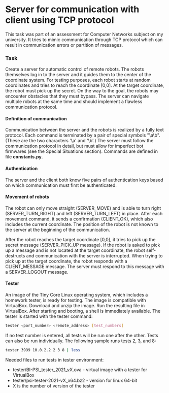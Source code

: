 # Server for communication with client using TCP protocol

This task was part of an assessment for Computer Networks subject on my university. It tries to mimic communication through TCP protocol which can result in communication errors or partition of messages.

### Task
Create a server for automatic control of remote robots. The robots themselves log in to the server and it guides them to the center of the coordinate system. For testing purposes, each robot starts at random coordinates and tries to reach the coordinate [0,0]. At the target coordinate, the robot must pick up the secret. On the way to the goal, the robots may encounter obstacles that they must bypass. The server can navigate multiple robots at the same time and should implement a flawless communication protocol.

#### **Definition of communication**
Communication between the server and the robots is realized by a fully text protocol. Each command is terminated by a pair of special symbols "\a\b". (These are the two characters '\a' and '\b'.) The server must follow the communication protocol in detail, but must allow for imperfect bot firmwares (see the Special Situations section). Commands are defined in file **constants.py**.

#### **Authentication**
The server and the client both know five pairs of authentication keys based on which communication must first be authenticated.

#### **Movement of robots**
The robot can only move straight (SERVER_MOVE) and is able to turn right (SERVER_TURN_RIGHT) and left (SERVER_TURN_LEFT) in place. After each movement command, it sends a confirmation (CLIENT_OK), which also includes the current coordinate. The position of the robot is not known to the server at the beginning of the communication.

After the robot reaches the target coordinate [0,0], it tries to pick up the secret message (SERVER_PICK_UP message). If the robot is asked to pick up a message and is not located at the target coordinate, the robot self-destructs and communication with the server is interrupted. When trying to pick up at the target coordinate, the robot responds with a CLIENT_MESSAGE message. The server must respond to this message with a SERVER_LOGOUT message.

#### **Tester**
An image of the Tiny Core Linux operating system, which includes a homework tester, is ready for testing. The image is compatible with VirtualBox. Download and unzip the image. Run the resulting file in VirtualBox. After starting and booting, a shell is immediately available. The tester is started with the tester command:
```bash
tester <port_number> <remote_address> [test_numbers]
```
If no test number is entered, all tests will be run one after the other. Tests can also be run individually. The following sample runs tests 2, 3, and 8:
```bash
tester 3999 10.0.2.2 2 3 8 | less
```
Needed files to run tests in tester environment:  
- tester/BI-PSI_tester_2021_vX.ova - virtual image with a tester for VirtualBox  
- tester/psi-tester-2021-vX_x64.bz2 - version for linux 64-bit 
- X is the number of version of the tester
